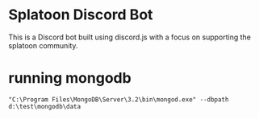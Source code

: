 # Splatoon Discord Bot #

This is a Discord bot built using discord.js with a focus on supporting the splatoon community.

# running mongodb #

```
"C:\Program Files\MongoDB\Server\3.2\bin\mongod.exe" --dbpath d:\test\mongodb\data
```
